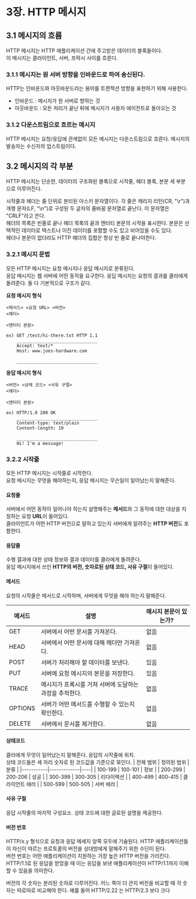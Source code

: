 # 3장. HTTP 메시지

## 3.1 메시지의 흐름

HTTP 메시지는 HTTP 애플리케이션 간에 주고받은 데이터의 블록들이다.  
이 메시지는 클라이언트, 서버, 프락시 사이를 흐른다.

### 3.1.1 메시지는 원 서버 방향을 인바운드로 하여 송신된다.

HTTP는 인바운드와 아웃바운드라는 용어를 트랜잭션 방향을 표현하기 위해 사용한다.

- 인바운드 : 메시지가 원 서버로 향하는 것
- 아웃바운드 : 모든 처리가 끝난 뒤에 메시지가 사용자 에이전트로 돌아오는 것

### 3.1.2 다운스트림으로 흐르는 메시지

HTTP 메시지는 요청/응답에 관계없이 모든 메시지는 다운스트림으로 흐른다. 메시지의 발송자는 수신자의 업스트림이다.

## 3.2 메시지의 각 부분

HTTP 메시지는 단순한, 데이터의 구조화된 블록으로 시작줄, 헤더 블록, 본문 세 부분으로 이루어진다.

시작줄과 헤더는 줄 단위로 분리된 아스키 문자열이다. 각 줄은 캐리지 리턴(CR, "\r")과 개행 문자(LF, "\n")로 구성된 두 글자의 줄바꿈 문자열로 끝난다. 이 문자열은 "CRLF"라고 쓴다.  
헤더의 목록은 빈줄로 끝나 헤더 목록의 끝과 엔터티 본문의 시작을 표시한다.
본문은 선택적인 데이터로 텍스트나 이진 데이터를 포함할 수도 있고 비어있을 수도 있다.  
헤더나 본문이 없더라도 HTTP 헤더의 집합은 항상 빈 줄로 끝나야한다.

### 3.2.1 메시지 문법

모든 HTTP 메시지는 요청 메시지나 응답 메시지로 분류된다.  
응답 메시지는 웹 서버에 어떤 동작을 요구한다. 응답 메시지는 요청의 결과를 클라에게 돌려준다. 둘 다 기본적으로 구조가 같다.

**요청 메시지 형식**

```text
<메서드> <요청 URL> <버전>
<헤더>

<엔터티 본문>

ex) GET /test/hi-there.txt HTTP 1.1
    _______________________________
    Accept: text/*
    Host: www.joes-hardware.com

    _______________________________
```

**응답 메시지 형식**

```text
<버전> <상태 코드> <사유 구절>
<헤더>

<엔터티 본문>

ex) HTTP/1.0 200 OK
    _______________________________
    Content-type: text/plain
    Content-length: 19

    _______________________________
    Hi! I'm a message!
```

### 3.2.2 시작줄

모든 HTTP 메시지는 시작줄로 시작한다.  
요청 메시지는 무엇을 해야하는지, 응답 메시지는 무슨일이 일어났는지 말해준다.

#### 요청줄

서버에서 어떤 동작이 일어나야 하는지 설명해주는 **메서드**와 그 동작에 대한 대상을 지칭하는 요청 **URL**이 들어있다.  
클라이언트가 어떤 HTTP 버전으로 말하고 있는지 서버에게 알려주는 **HTTP 버전**도 포함한다.

#### 응답줄

수행 결과에 대한 상태 정보와 결과 데이터를 클라에게 돌려준다.  
응답 메시지에서 쓰인 **HTTP의 버전, 숫자로된 상태 코드, 사유 구절**이 들어있다.

#### 메서드

요청의 시작줄은 메서드로 시작하며, 서버에게 무엇을 해야 하는지 말해준다.

| 메서드  | 설명                                                    | 메시지 본문이 있는가? |
| ------- | ------------------------------------------------------- | --------------------- |
| GET     | 서버에서 어떤 문서를 가져온다.                          | 없음                  |
| HEAD    | 서버에서 어떤 문서에 대해 헤더만 가져온다.              | 없음                  |
| POST    | 서버가 처리해야 할 데이터를 보낸다.                     | 있음                  |
| PUT     | 서버에 요청 메시지의 본문을 저장한다.                   | 있음                  |
| TRACE   | 메시지가 프록시를 거쳐 서버에 도달하는 과정을 추적한다. | 없음                  |
| OPTIONS | 서버가 어떤 메서드를 수행할 수 있는지 확인한다.         | 없음                  |
| DELETE  | 서버에서 문서를 제거한다.                               | 없음                  |

#### 상태코드

클라에게 무엇이 일어났는지 말해준다. 응답의 시작줄에 위치.  
상태 코드들은 세 자리 숫자로 된 코드값을 기준으로 묶인다.
| 전체 범위 | 정의된 범위 | 분류 |
|-----------|-------------|----|
| 100-199 | 100-101 | 정보 |
| 200-299 | 200-206 | 성공 |
| 300-399 | 300-305 | 리다이렉션 |
| 400-499 | 400-415 | 클라이언트 에러 |
| 500-599 | 500-505 | 서버 에러 |

#### 사유 구절

응답 시작줄의 마지막 구성요소. 상태 코드에 대한 글로된 설명을 제공한다.

#### 버전 번호

HTTP/x.y 형식으로 요청과 응답 메세지 양쪽 모두에 기술된다. HTTP 애플리케이션들이 자신이 따르는 프로토콜의 버전을 상대방에게 말해주기 위한 수단이 된다.  
버전 번호는 어떤 애플리케이션이 지원하는 가장 높은 HTTP 버전을 가리킨다. HTTP/1.1로 된 응답을 받았을 때 이는 응답을 보낸 애플리케이션이 HTTP/1.1까지 이해할 수 있음을 의미한다.

버전의 각 숫자는 분리된 숫자로 다루어진다. 어느 쪽이 더 큰지 버전을 비교할 때 각 숫자는 따로따로 비교해야 한다. 예를 들어 HTTP/2.22 는 HTTP/2.3 보다 크다
